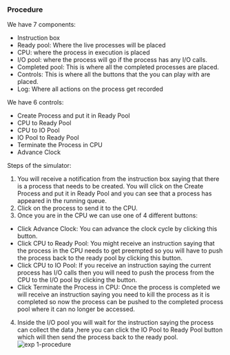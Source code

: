 ### Procedure
We have 7 components:

* Instruction box
* Ready pool: Where the live processes will be placed
* CPU: where the process in execution is placed
* I/O pool: where the process will go if the process has any I/O calls.
* Completed pool: This is where all the completed processes are placed.
* Controls: This is where all the buttons that the you can play with are placed.
* Log: Where all actions on the process get recorded

We have 6 controls:
* Create Process and put it in Ready Pool
* CPU to Ready Pool
* CPU to IO Pool
* IO Pool to Ready Pool
* Terminate the Process in CPU
* Advance Clock

Steps of the simulator:

1. You will receive a notification from the instruction box saying that there is a process that needs to be created. You will click on the Create Process and put it in Ready Pool and you can see that a process has appeared in the running queue.
2. Click on the process to send it to the CPU.
3. Once you are in the CPU we can use one of 4 different buttons:
  - Click Advance Clock: You can advance the clock cycle by clicking this button.
  - Click CPU to Ready Pool: You might receive an instruction saying that the process in the CPU needs to get preempted so you will have to push the process back to the ready pool by clicking this button.
  - Click CPU to IO Pool: If you receive an instruction saying the current process has I/O calls then you will need to push the process from the CPU to the I/O pool by clicking the button.
  - Click Terminate the Process in CPU: Once the process is completed we will receive an instruction saying you need to kill the process as it is completed so now the process can be pushed to the completed process pool where it can no longer be accessed.
4. Inside the I/O pool you will wait for the instruction saying the process can collect the data ,here you can click the IO Pool to Ready Pool button which will then send the process back to the ready pool.
![exp 1-procedure](https://user-images.githubusercontent.com/110168104/200494899-46443936-8ce6-48d5-8187-9526cdd4d98f.jpeg)


